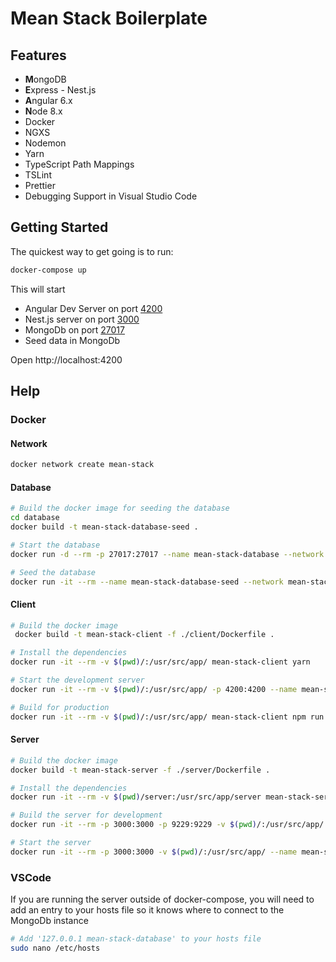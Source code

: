 # Mean Stack Boilerplate

## Features

- **M**ongoDB
- **E**xpress - Nest.js
- **A**ngular 6.x
- **N**ode 8.x
- Docker
- NGXS
- Nodemon
- Yarn
- TypeScript Path Mappings
- TSLint
- Prettier
- Debugging Support in Visual Studio Code

## Getting Started

The quickest way to get going is to run:

```sh
docker-compose up
```

This will start

- Angular Dev Server on port [4200](http://localhost:4200)
- Nest.js server on port [3000](http://localhost:3000)
- MongoDb on port [27017](http://localhost:27017)
- Seed data in MongoDb

Open http://localhost:4200

## Help

### Docker

#### Network

```sh
docker network create mean-stack
```

#### Database

```sh
# Build the docker image for seeding the database
cd database
docker build -t mean-stack-database-seed .

# Start the database
docker run -d --rm -p 27017:27017 --name mean-stack-database --network mean-stack mongo

# Seed the database
docker run -it --rm --name mean-stack-database-seed --network mean-stack mean-stack-database-seed
```

#### Client

```sh
# Build the docker image
 docker build -t mean-stack-client -f ./client/Dockerfile .

# Install the dependencies
docker run -it --rm -v $(pwd)/:/usr/src/app/ mean-stack-client yarn

# Start the development server
docker run -it --rm -v $(pwd)/:/usr/src/app/ -p 4200:4200 --name mean-stack-client --network mean-stack mean-stack-client

# Build for production
docker run -it --rm -v $(pwd)/:/usr/src/app/ mean-stack-client npm run build
```

#### Server

```sh
# Build the docker image
docker build -t mean-stack-server -f ./server/Dockerfile .

# Install the dependencies
docker run -it --rm -v $(pwd)/server:/usr/src/app/server mean-stack-server yarn

# Build the server for development
docker run -it --rm -p 3000:3000 -p 9229:9229 -v $(pwd)/:/usr/src/app/ --name mean-stack-server --network mean-stack mean-stack-server npm run start

# Start the server
docker run -it --rm -p 3000:3000 -v $(pwd)/:/usr/src/app/ --name mean-stack-server --network mean-stack mean-stack-server
```

### VSCode

If you are running the server outside of docker-compose, you will need to add an entry to your hosts file so it knows where to connect to the MongoDb instance

```sh
# Add '127.0.0.1 mean-stack-database' to your hosts file
sudo nano /etc/hosts
```
